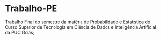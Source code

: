 # Trabalho-PE
Trabalho Final do semestre da matéria de Probabilidade e Estatística do Curso Superior de Tecnologia em Ciência de Dados e Inteligência Artificial da PUC Goiás;
